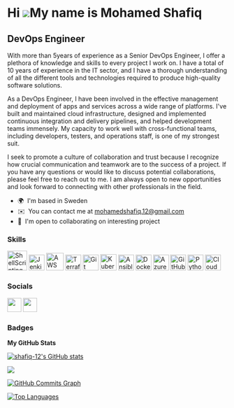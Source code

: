 Hi ![](https://user-images.githubusercontent.com/18350557/176309783-0785949b-9127-417c-8b55-ab5a4333674e.gif)My name is Mohamed Shafiq
======================================================================================================================================

DevOps Engineer
---------------

With more than 5years of experience as a Senior DevOps Engineer, I offer a plethora of knowledge and skills to every project I work on. I have a total of 10 years of experience in the IT sector, and I have a thorough understanding of all the different tools and technologies required to produce high-quality software solutions. 

As a DevOps Engineer, I have been involved in the effective management and deployment of apps and services across a wide range of platforms. I've built and maintained cloud infrastructure, designed and implemented continuous integration and delivery pipelines, and helped development teams immensely. My capacity to work well with cross-functional teams, including developers, testers, and operations staff, is one of my strongest suit. 

I seek to promote a culture of collaboration and trust because I recognize how crucial communication and teamwork are to the success of a project. If you have any questions or would like to discuss potential collaborations, please feel free to reach out to me. I am always open to new opportunities and look forward to connecting with other professionals in the field.

* 🌍  I'm based in Sweden
* ✉️  You can contact me at [mohamedshafiq.12@gmail.com](mailto:mohamedshafiq.12@gmail.com)
* 🤝  I'm open to collaborating on interesting project

### Skills

<p align="left">
 <a><img src="https://d33wubrfki0l68.cloudfront.net/306f655dcc33cc3d958cab80d78d3f2da427974c/a2bd8/img/logo/svg/full_colored_dark.svg" width="45" height="45" alt="ShellScripting" title="Bash Scripting"/></a>
 <a href="https://www.jenkins.io/" target="_blank" rel="noreferrer"><img src="https://a.slack-edge.com/80588/img/services/jenkins-ci_512.png" width="36" height="36" alt="Jenkins" title="Jenkins" /></a>
 <a href="http://aws.amazon.com/" target="_blank" rel="noreferrer"><img src="https://fortycloud.com/wp-content/uploads/2022/11/1_W02WEmR0_JeJXfLWN2zHwQ.png" width="40" height="40" alt="AWS" title="AWS"/></a>
<a href="https://www.terraform.io/" target="_blank" rel="noreferrer"><img src="https://www.aviator.co/blog/wp-content/uploads/2023/01/terraform.png" width="36" height="36" alt="Terraform" title="Terraform"/></a>
 <a href="https://git-scm.com/" target="_blank" rel="noreferrer"><img src="https://raw.githubusercontent.com/danielcranney/readme-generator/main/public/icons/skills/git-colored.svg" width="36" height="36" alt="Git" title="Git" /></a>
 <a href="https://kubernetes.io/" target="_blank" rel="noreferrer"><img src="https://cdn-ak.f.st-hatena.com/images/fotolife/g/ggen-sasashun/20221025/20221025010343.png" width="37" height="37" alt="Kubernetes" title="Kubernetes" /></a>
<a href="https://www.ansible.com/" target="_blank" rel="noreferrer"><img src="https://avatars.githubusercontent.com/u/1507452?s=200&v=4" width="36" height="36" alt="Ansible" title="Ansible"/></a>
 <a href="https://www.docker.com/" target="_blank" rel="noreferrer"><img src="https://yt3.googleusercontent.com/ytc/AL5GRJXmagOKGl7-yHaDdNvxKGOEBb4sfTumYK2Ix1cAmYM=s176-c-k-c0x00ffffff-no-rj" width="36" height="36" alt="Docker" title="Docker" /></a>
<a href="https://azure.microsoft.com/" target="_blank" rel="noreferrer"><img src="https://www.circlecloud.co.uk/media/seo_page_section_image/Microsoft_Azure.png.458x303_q85_crop_upscale.png" width="36" height="36" alt="Azure" title="Azure"/></a>
<a href="https://github.com/features/actions/" target="_blank" rel="noreferrer"><img src="https://img2.storyblok.com/672x0/filters:format(webp)/f/79165/1200x630/ebb5571e69/github-action-01.png" width="36" height="36" alt="GitHub Actions" title="GitHub Actions" /></a>
<a href="https://www.python.org/" target="_blank" rel="noreferrer"><img src="https://raw.githubusercontent.com/danielcranney/readme-generator/main/public/icons/skills/python-colored.svg" width="36" height="36" alt="Python" title="Python" /></a>
 <a href="https://www.cloudbees.com/" target="_blank" rel="noreferrer"><img src="https://www.finsmes.com/wp-content/uploads/2019/04/cloudbees.jpg" width="36" height="36" alt="CloudBees" title="CloudBees" /></a>
 </p>
 
 ### Socials

<p align="left"> <a href="https://www.github.com/shafiq-12" target="_blank" rel="noreferrer"><img src="https://raw.githubusercontent.com/danielcranney/readme-generator/main/public/icons/socials/github.svg" width="32" height="32" /></a> <a href="https://www.linkedin.com/in/mohamed-shafiq-8b15627a/" target="_blank" rel="noreferrer"><img src="https://raw.githubusercontent.com/danielcranney/readme-generator/main/public/icons/socials/linkedin.svg" width="32" height="32" /></a></p>

### Badges

<b>My GitHub Stats</b>

<a href="http://www.github.com/shafiq-12"><img src="https://github-readme-stats.vercel.app/api?username=shafiq-12&show_icons=true&hide=stars,prs,&count_private=true&title_color=ef4444&text_color=ffffff&icon_color=facc15&bg_color=000000&hide_border=true&show_icons=true" alt="shafiq-12's GitHub stats" /></a>

<a href="http://www.github.com/shafiq-12"><img src="https://github-readme-streak-stats.herokuapp.com/?user=shafiq-12&stroke=ffffff&background=000000&ring=ef4444&fire=ef4444&currStreakNum=ffffff&currStreakLabel=ef4444&sideNums=ffffff&sideLabels=ffffff&dates=ffffff&hide_border=true" /></a>

<a href="http://www.github.com/shafiq-12"><img src="https://github-readme-activity-graph.cyclic.app/graph?username=shafiq-12&bg_color=000000&color=ffffff&line=facc15&point=ffffff&area_color=000000&area=true&hide_border=true&custom_title=GitHub%20Commits%20Graph" alt="GitHub Commits Graph" /></a>

<a href="https://github.com/shafiq-12" align="left"><img src="https://github-readme-stats.vercel.app/api/top-langs/?username=shafiq-12&langs_count=10&title_color=ef4444&text_color=ffffff&icon_color=facc15&bg_color=000000&hide_border=true&locale=en&custom_title=Top%20%Languages" alt="Top Languages" /></a>
